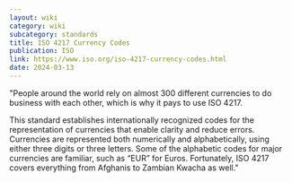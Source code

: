 ```yaml
---
layout: wiki
category: wiki
subcategory: standards
title: ISO 4217 Currency Codes
publication: ISO
link: https://www.iso.org/iso-4217-currency-codes.html
date: 2024-03-13
---
```


"People around the world rely on almost 300 different currencies to do business with each other, which is why it pays to use ISO 4217.

This standard establishes internationally recognized codes for the representation of currencies that enable clarity and reduce errors. Currencies are represented both numerically and alphabetically, using either three digits or three letters. Some of the alphabetic codes for major currencies are familiar, such as “EUR” for Euros. Fortunately, ISO 4217 covers everything from Afghanis to Zambian Kwacha as well."
